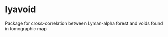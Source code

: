 # lyavoid

Package for cross-correlation between Lyman-alpha forest and voids found in tomographic map
